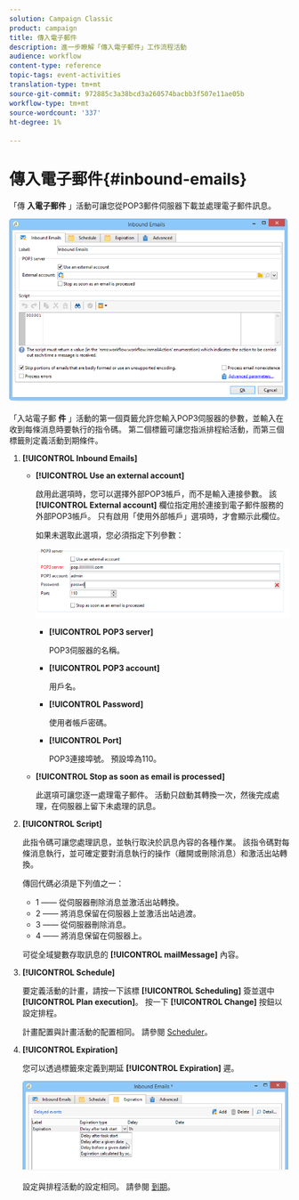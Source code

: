 ```yaml
---
solution: Campaign Classic
product: campaign
title: 傳入電子郵件
description: 進一步瞭解「傳入電子郵件」工作流程活動
audience: workflow
content-type: reference
topic-tags: event-activities
translation-type: tm+mt
source-git-commit: 972885c3a38bcd3a260574bacbb3f507e11ae05b
workflow-type: tm+mt
source-wordcount: '337'
ht-degree: 1%

---
```



# 傳入電子郵件{#inbound-emails}

「傳 **入電子郵件** 」活動可讓您從POP3郵件伺服器下載並處理電子郵件訊息。

![](assets/email_rec_edit_1.png)

「入站電子郵 **件** 」活動的第一個頁籤允許您輸入POP3伺服器的參數，並輸入在收到每條消息時要執行的指令碼。 第二個標籤可讓您指派排程給活動，而第三個標籤則定義活動到期條件。

1. **[!UICONTROL Inbound Emails]**

   * **[!UICONTROL Use an external account]**

      啟用此選項時，您可以選擇外部POP3帳戶，而不是輸入連接參數。 該 **[!UICONTROL External account]** 欄位指定用於連接到電子郵件服務的外部POP3帳戶。 只有啟用「使用外部帳戶」選項時，才會顯示此欄位。

      如果未選取此選項，您必須指定下列參數：

      ![](assets/email_rec_edit_1b.png)

      * **[!UICONTROL POP3 server]**

         POP3伺服器的名稱。

      * **[!UICONTROL POP3 account]**

         用戶名。

      * **[!UICONTROL Password]**

         使用者帳戶密碼。

      * **[!UICONTROL Port]**

         POP3連接埠號。 預設埠為110。
   * **[!UICONTROL Stop as soon as email is processed]**

      此選項可讓您逐一處理電子郵件。 活動只啟動其轉換一次，然後完成處理，在伺服器上留下未處理的訊息。


1. **[!UICONTROL Script]**

   此指令碼可讓您處理訊息，並執行取決於訊息內容的各種作業。 該指令碼對每條消息執行，並可確定要對消息執行的操作（離開或刪除消息）和激活出站轉換。

   傳回代碼必須是下列值之一：

   * 1 —— 從伺服器刪除消息並激活出站轉換。
   * 2 —— 將消息保留在伺服器上並激活出站過渡。
   * 3 —— 從伺服器刪除消息。
   * 4 —— 將消息保留在伺服器上。

   可從全域變數存取訊息的 **[!UICONTROL mailMessage]** 內容。

1. **[!UICONTROL Schedule]**

   要定義活動的計畫，請按一下該標 **[!UICONTROL Scheduling]** 簽並選中 **[!UICONTROL Plan execution]**。 按一下 **[!UICONTROL Change]** 按鈕以設定排程。

   計畫配置與計畫活動的配置相同。 請參閱 [Scheduler](../../workflow/using/scheduler.md)。

1. **[!UICONTROL Expiration]**

   您可以透過標籤來定義到期延 **[!UICONTROL Expiration]** 遲。

   ![](assets/email_rec_edit_3.png)

   設定與排程活動的設定相同。 請參閱 [到期](../../workflow/using/defining-approvals.md)。


